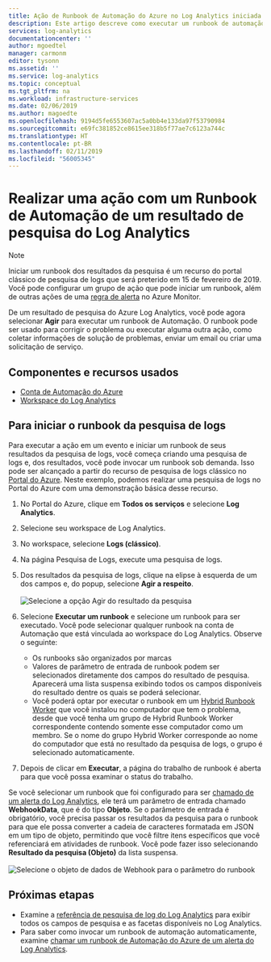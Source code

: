 ```yaml
---
title: Ação de Runbook de Automação do Azure no Log Analytics iniciada pelo usuário | Microsoft Docs
description: Este artigo descreve como executar um runbook de automação de um resultado de pesquisa do Log Analytics sob demanda.
services: log-analytics
documentationcenter: ''
author: mgoedtel
manager: carmonm
editor: tysonn
ms.assetid: ''
ms.service: log-analytics
ms.topic: conceptual
ms.tgt_pltfrm: na
ms.workload: infrastructure-services
ms.date: 02/06/2019
ms.author: magoedte
ms.openlocfilehash: 9194d5fe6553607ac5a0bb4e133da97f53790984
ms.sourcegitcommit: e69fc381852ce8615ee318b5f77ae7c6123a744c
ms.translationtype: HT
ms.contentlocale: pt-BR
ms.lasthandoff: 02/11/2019
ms.locfileid: "56005345"
---
```

# <a name="take-action-with-an-automation-runbook-from-a-log-analytics-log-search-result"></a>Realizar uma ação com um Runbook de Automação de um resultado de pesquisa do Log Analytics

> [!NOTE]
> Iniciar um runbook dos resultados da pesquisa é um recurso do portal clássico de pesquisa de logs que será preterido em 15 de fevereiro de 2019. Você pode configurar um grupo de ação que pode iniciar um runbook, além de outras ações de uma [regra de alerta](../platform/alerts-log.md) no Azure Monitor.

De um resultado de pesquisa do Azure Log Analytics, você pode agora selecionar **Agir** para executar um runbook de Automação.  O runbook pode ser usado para corrigir o problema ou executar alguma outra ação, como coletar informações de solução de problemas, enviar um email ou criar uma solicitação de serviço. 


## <a name="components-and-features-used"></a>Componentes e recursos usados
* [Conta de Automação do Azure](../../automation/automation-quickstart-create-account.md)
* [Workspace do Log Analytics](../../azure-monitor/log-query/log-query-overview.md)

## <a name="to-initiate-runbook-from-log-search"></a>Para iniciar o runbook da pesquisa de logs

Para executar a ação em um evento e iniciar um runbook de seus resultados da pesquisa de logs, você começa criando uma pesquisa de logs e, dos resultados, você pode invocar um runbook sob demanda. Isso pode ser alcançado a partir do recurso de pesquisa de logs clássico no [Portal do Azure](../../azure-monitor/log-query/log-query-overview.md). Neste exemplo, podemos realizar uma pesquisa de logs no Portal do Azure com uma demonstração básica desse recurso.

1. No Portal do Azure, clique em **Todos os serviços** e selecione **Log Analytics**.  
2. Selecione seu workspace de Log Analytics.
3. No workspace, selecione **Logs (clássico)**.  
4. Na página Pesquisa de Logs, execute uma pesquisa de logs.  
5. Dos resultados da pesquisa de logs, clique na elipse à esquerda de um dos campos e, do popup, selecione **Agir a respeito**.<br><br> ![Selecione a opção Agir do resultado da pesquisa](./media/take-action/log-search-takeaction-menuoption.png) 
6. Selecione **Executar um runbook** e selecione um runbook para ser executado.  Você pode selecionar qualquer runbook na conta de Automação que está vinculada ao workspace do Log Analytics.  Observe o seguinte:

    * Os runbooks são organizados por marcas
    * Valores de parâmetro de entrada de runbook podem ser selecionados diretamente dos campos do resultado de pesquisa.  Aparecerá uma lista suspensa exibindo todos os campos disponíveis do resultado dentre os quais se poderá selecionar.  
    * Você poderá optar por executar o runbook em um [Hybrid Runbook Worker](../../automation/automation-hybrid-runbook-worker.md) que você instalou no computador que tem o problema, desde que você tenha um grupo de Hybrid Runbook Worker correspondente contendo somente esse computador como um membro.  Se o nome do grupo Hybrid Worker corresponde ao nome do computador que está no resultado da pesquisa de logs, o grupo é selecionado automaticamente.    

6. Depois de clicar em **Executar**, a página do trabalho de runbook é aberta para que você possa examinar o status do trabalho.   

Se você selecionar um runbook que foi configurado para ser [chamado de um alerta do Log Analytics](../../automation/automation-create-alert-triggered-runbook.md), ele terá um parâmetro de entrada chamado **WebhookData**, que é do tipo **Objeto**.  Se o parâmetro de entrada é obrigatório, você precisa passar os resultados da pesquisa para o runbook para que ele possa converter a cadeia de caracteres formatada em JSON em um tipo de objeto, permitindo que você filtre itens específicos que você referenciará em atividades de runbook.  Você pode fazer isso selecionando **Resultado da pesquisa (Objeto)** da lista suspensa.<br><br> ![Selecione o objeto de dados de Webhook para o parâmetro do runbook](media/take-action/select-runbook-and-properties.png)   
    
## <a name="next-steps"></a>Próximas etapas

* Examine a [referência de pesquisa de log do Log Analytics](../../azure-monitor/log-query/log-query-overview.md) para exibir todos os campos de pesquisa e as facetas disponíveis no Log Analytics.
* Para saber como invocar um runbook de automação automaticamente, examine [chamar um runbook de Automação do Azure de um alerta do Log Analytics](../../automation/automation-create-alert-triggered-runbook.md).  
